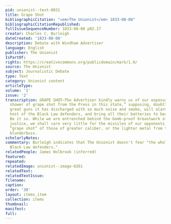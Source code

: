 ```yaml
---
pid: unionist--text-0031
title: Grape Shot
bibliographicCitation: "<em>The Unionist</em> 1833-08-08"
bibliographicCitationRepublished: 
fullIssueSequenceNumber: 1833-08-08 p02.17
creator: Charles C. Burleigh
dateCreated: '1833-08-08'
description: Debate with Windham Advertiser
language: English
publisher: The Unionist
IsPartOf: 
rights: https://creativecommons.org/publicdomain/mark/1.0/
source: The Unionist
subject: Journalistic Debate
type: Text
category: Unionist content
articleType: 
volume: '1'
issue: '2'
transcription: GRAPE SHOT—The Advertiser kindly warns us of our exposure “to a tremendous
  shower of grape shot from the Press in this state,” supposing, doubtless, that the
  great guns it has discharged with so much noise and smoke, will alarm the whole
  host of the Black Law defenders, and bring all their batteries to bear upon us.
  Be it so. While we are entrenched behind the bomb-proof breastwork of truth and
  justice, we shall care very little for the missiles of our opponents, whether the
  “grape shot” of those of greater caliber, or the lighter metal from the Advertiser’s
  blunderbuss.
scholarlyNotes: 
commentary: Burleigh indicates that The Unionist doesn't fear "the whole host of the
  Black Law defenders."
relatedPeople: James Holbrook (inferred)
featured: 
repeated: 
relatedImage: unionist--image-0261
relatedText: 
relatedTextIssue: 
filename: 
caption: 
order: '30'
layout: items_item
collection: items
thumbnail: 
manifest: 
full: 
---
```

